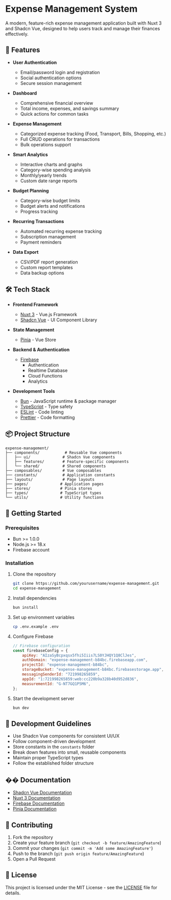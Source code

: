 # Expense Management System

A modern, feature-rich expense management application built with Nuxt 3 and Shadcn Vue, designed to help users track and manage their finances effectively.

## 🚀 Features

- **User Authentication**

    - Email/password login and registration
    - Social authentication options
    - Secure session management

- **Dashboard**

    - Comprehensive financial overview
    - Total income, expenses, and savings summary
    - Quick actions for common tasks

- **Expense Management**

    - Categorized expense tracking (Food, Transport, Bills, Shopping, etc.)
    - Full CRUD operations for transactions
    - Bulk operations support

- **Smart Analytics**

    - Interactive charts and graphs
    - Category-wise spending analysis
    - Monthly/yearly trends
    - Custom date range reports

- **Budget Planning**

    - Category-wise budget limits
    - Budget alerts and notifications
    - Progress tracking

- **Recurring Transactions**

    - Automated recurring expense tracking
    - Subscription management
    - Payment reminders

- **Data Export**
    - CSV/PDF report generation
    - Custom report templates
    - Data backup options

## 🛠️ Tech Stack

- **Frontend Framework**

    - [Nuxt 3](https://nuxt.com/) - Vue.js Framework
    - [Shadcn Vue](https://www.shadcn-vue.com/) - UI Component Library

- **State Management**

    - [Pinia](https://pinia.vuejs.org/) - Vue Store

- **Backend & Authentication**

    - [Firebase](https://firebase.google.com/)
        - Authentication
        - Realtime Database
        - Cloud Functions
        - Analytics

- **Development Tools**
    - [Bun](https://bun.sh/) - JavaScript runtime & package manager
    - [TypeScript](https://www.typescriptlang.org/) - Type safety
    - [ESLint](https://eslint.org/) - Code linting
    - [Prettier](https://prettier.io/) - Code formatting

## 📦 Project Structure

```
expense-management/
├── components/           # Reusable Vue components
│   ├── ui/              # Shadcn Vue components
│   ├── features/        # Feature-specific components
│   └── shared/          # Shared components
├── composables/         # Vue composables
├── constants/           # Application constants
├── layouts/             # Page layouts
├── pages/              # Application pages
├── stores/             # Pinia stores
├── types/              # TypeScript types
└── utils/              # Utility functions
```

## 🚀 Getting Started

### Prerequisites

- Bun >= 1.0.0
- Node.js >= 18.x
- Firebase account

### Installation

1. Clone the repository

    ```bash
    git clone https://github.com/yourusername/expense-management.git
    cd expense-management
    ```

2. Install dependencies

    ```bash
    bun install
    ```

3. Set up environment variables

    ```bash
    cp .env.example .env
    ```

4. Configure Firebase

    ```javascript
    // Firebase configuration
    const firebaseConfig = {
        apiKey: "AIzaSyBcpxqsx5fhi5Iiis7LS0YJHQY1Q8ClJes",
        authDomain: "expense-management-b84bc.firebaseapp.com",
        projectId: "expense-management-b84bc",
        storageBucket: "expense-management-b84bc.firebasestorage.app",
        messagingSenderId: "721998265859",
        appId: "1:721998265859:web:cc220b9a328b40d952d836",
        measurementId: "G-NT7GQ1P5M6",
    };
    ```

5. Start the development server
    ```bash
    bun dev
    ```

## 🔧 Development Guidelines

- Use Shadcn Vue components for consistent UI/UX
- Follow component-driven development
- Store constants in the `constants` folder
- Break down features into small, reusable components
- Maintain proper TypeScript types
- Follow the established folder structure

## �� Documentation

- [Shadcn Vue Documentation](https://www.shadcn-vue.com/)
- [Nuxt 3 Documentation](https://nuxt.com/docs)
- [Firebase Documentation](https://firebase.google.com/docs)
- [Pinia Documentation](https://pinia.vuejs.org/)

## 🤝 Contributing

1. Fork the repository
2. Create your feature branch (`git checkout -b feature/AmazingFeature`)
3. Commit your changes (`git commit -m 'Add some AmazingFeature'`)
4. Push to the branch (`git push origin feature/AmazingFeature`)
5. Open a Pull Request

## 📝 License

This project is licensed under the MIT License - see the [LICENSE](LICENSE) file for details.

